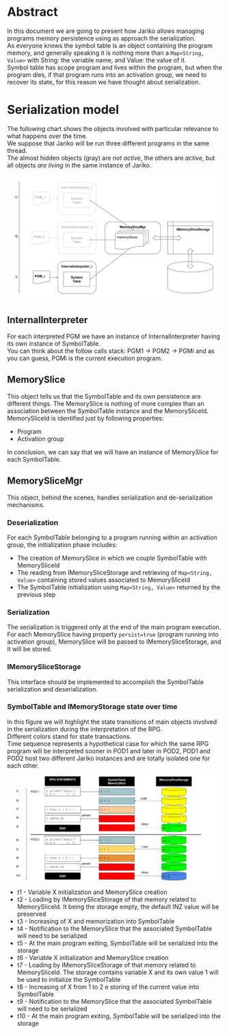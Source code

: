 # Abstract
In this document we are going to present how Jariko allows managing programs memory persistence using as approach the serialization.  
As everyone knows the symbol table is an object containing the program memory, and generally speaking
it is nothing more than a `Map<String, Value>` with String: the variable name, and Value: the value of it.  
Symbol table has scope program and lives within the program, but when the program dies, if that program runs into an 
activation group, we need to recover its state, for this reason we have thought about serialization.

# Serialization model
The following chart shows the objects involved with particular relevance to what happens over the time.  
We suppose that Jariko will be run three different programs in the same thread.  
The almost hidden objects (gray) are *not active*, the others are *active*, but all objects *are living*
in the same instance of Jariko.

![PD000236-SerializationModel_1.png](images/PD000236-SerializationModel_1.png)

## InternalInterpreter
For each interpreted PGM we have an instance of InternalInterpreter having its own instance of SymbolTable.  
You can think about the follow calls stack: PGM1 -> PGM2 -> PGMi and as you can guess, PGMi is the current execution program.  

## MemorySlice
This object tells us that the SymbolTable and its own persistence are different things. The MemorySlice is nothing 
of more complex than an association between the SymbolTable instance and the MemorySliceId.  
MemorySliceId is identified just by following properties:
 * Program
 * Activation group  

In conclusion, we can say that we will have an instance of MemorySlice for each SymbolTable.

## MemorySliceMgr
This object, behind the scenes, handles serialization and de-serialization mechanisms.

### Deserialization
For each SymbolTable belonging to a program running within an activation group, the initialization phase includes:
 * The creation of MemorySlice in which we couple SymbolTable with MemorySliceId
 * The reading from IMemorySliceStorage and retrieving of `Map<String, Value>` containing stored values associated to MemorySliceId
 * The SymbolTable initialization using `Map<String, Value>` returned by the previous step

### Serialization
The serialization is triggered only at the end of the main program execution.  
For each MemorySlice having property `persist=true` (program running into activation group), MemorySlice will be passed to
IMemorySliceStorage, and it will be stored. 

### IMemorySliceStorage
This interface should be implemented to accomplish the SymbolTable serialization and deserialization.

### SymbolTable and IMemoryStorage state over time
In this figure we will highlight the state transitions of main objects involved in the serialization during the interpretation of the RPG.  
Different colors stand for state transactions.  
Time sequence represents a hypothetical case for which the same RPG program will be interpreted sooner in POD1 and later in POD2, POD1 and POD2 host two different Jariko instances and are totally isolated one for each other.  

![PD000236-SerializationModel_2.png](images/PD000236-SerializationModel_2.png)
* t1 - Variable X initialization and MemorySlice creation
* t2 - Loading by IMemorySliceStorage of that memory related to MemorySliceId. 
  It being the storage empty, the default INZ value will be preserved
* t3 - Increasing of X and memorization into SymbolTable
* t4 - Notification to the MemorySlice that the associated SymbolTable will need to be serialized
* t5 - At the main program exiting, SymbolTable will be serialized into the storage
* t6 - Variable X initialization and MemorySlice creation
* t7 - Loading by IMemorySliceStorage of that memory related to MemorySliceId.
  The storage contains variable X and its own value 1 will be used to initialize the SymbolTable
* t8 - Increasing of X from 1 to 2 e storing of the current value into SymbolTable
* t9 - Notification to the MemorySlice that the associated SymbolTable will need to be serialized
* t10 - At the main program exiting, SymbolTable will be serialized into the storage
